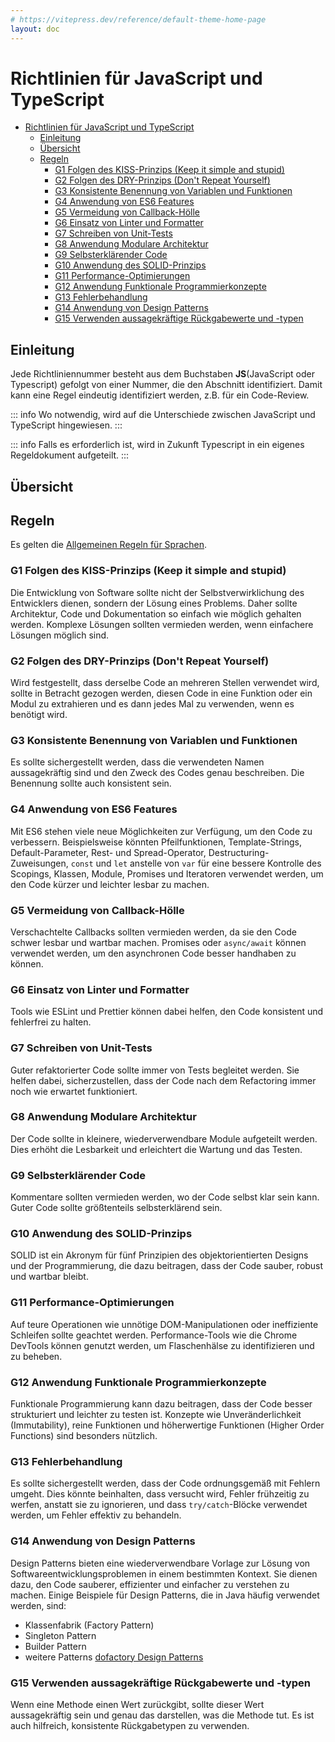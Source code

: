 ```yaml
---
# https://vitepress.dev/reference/default-theme-home-page
layout: doc
---
```


# Richtlinien für JavaScript und TypeScript

- [Richtlinien für JavaScript und TypeScript](#richtlinien-für-javascript-und-typescript)
  - [Einleitung](#einleitung)
  - [Übersicht](#übersicht)
  - [Regeln](#regeln)
    - [G1 Folgen des KISS-Prinzips (Keep it simple and stupid)](#g1-folgen-des-kiss-prinzips-keep-it-simple-and-stupid)
    - [G2 Folgen des DRY-Prinzips (Don't Repeat Yourself)](#g2-folgen-des-dry-prinzips-dont-repeat-yourself)
    - [G3 Konsistente Benennung von Variablen und Funktionen](#g3-konsistente-benennung-von-variablen-und-funktionen)
    - [G4 Anwendung von ES6 Features](#g4-anwendung-von-es6-features)
    - [G5 Vermeidung von Callback-Hölle](#g5-vermeidung-von-callback-hölle)
    - [G6 Einsatz von Linter und Formatter](#g6-einsatz-von-linter-und-formatter)
    - [G7 Schreiben von Unit-Tests](#g7-schreiben-von-unit-tests)
    - [G8 Anwendung Modulare Architektur](#g8-anwendung-modulare-architektur)
    - [G9 Selbsterklärender Code](#g9-selbsterklärender-code)
    - [G10  Anwendung des SOLID-Prinzips](#g10--anwendung-des-solid-prinzips)
    - [G11 Performance-Optimierungen](#g11-performance-optimierungen)
    - [G12 Anwendung Funktionale Programmierkonzepte](#g12-anwendung-funktionale-programmierkonzepte)
    - [G13 Fehlerbehandlung](#g13-fehlerbehandlung)
    - [G14 Anwendung von Design Patterns](#g14-anwendung-von-design-patterns)
    - [G15 Verwenden aussagekräftige Rückgabewerte und -typen](#g15-verwenden-aussagekräftige-rückgabewerte-und--typen)

## Einleitung

Jede Richtliniennummer besteht aus dem Buchstaben **JS**(JavaScript oder Typescript) gefolgt von einer Nummer, die den Abschnitt identifiziert. Damit kann eine Regel eindeutig identifiziert werden, z.B. für ein Code-Review.

::: info
Wo notwendig, wird auf die Unterschiede zwischen JavaScript und TypeScript hingewiesen.
:::

::: info
Falls es erforderlich ist, wird in Zukunft Typescript in ein eigenes Regeldokument aufgeteilt.
:::

## Übersicht

## Regeln

Es gelten die [Allgemeinen Regeln für Sprachen](../general).

### G1 Folgen des KISS-Prinzips (Keep it simple and stupid)

Die Entwicklung von Software sollte nicht der Selbstverwirklichung des Entwicklers dienen, sondern der Lösung eines Problems. Daher sollte Architektur, Code und Dokumentation so einfach wie möglich gehalten werden. Komplexe Lösungen sollten vermieden werden, wenn einfachere Lösungen möglich sind.

### G2 Folgen des DRY-Prinzips (Don't Repeat Yourself)

Wird festgestellt, dass derselbe Code an mehreren Stellen verwendet wird, sollte in Betracht gezogen werden, diesen Code in eine Funktion oder ein Modul zu extrahieren und es dann jedes Mal zu verwenden, wenn es benötigt wird.

### G3 Konsistente Benennung von Variablen und Funktionen

Es sollte sichergestellt werden, dass die verwendeten Namen aussagekräftig sind und den Zweck des Codes genau beschreiben. Die Benennung sollte auch konsistent sein.

### G4 Anwendung von ES6 Features

Mit ES6 stehen viele neue Möglichkeiten zur Verfügung, um den Code zu verbessern. Beispielsweise könnten Pfeilfunktionen, Template-Strings, Default-Parameter, Rest- und Spread-Operator, Destructuring-Zuweisungen, `const` und `let` anstelle von `var` für eine bessere Kontrolle des Scopings, Klassen, Module, Promises und Iteratoren verwendet werden, um den Code kürzer und leichter lesbar zu machen.

### G5 Vermeidung von Callback-Hölle

Verschachtelte Callbacks sollten vermieden werden, da sie den Code schwer lesbar und wartbar machen. Promises oder `async/await` können verwendet werden, um den asynchronen Code besser handhaben zu können.

### G6 Einsatz von Linter und Formatter

Tools wie ESLint und Prettier können dabei helfen, den Code konsistent und fehlerfrei zu halten.

### G7 Schreiben von Unit-Tests

Guter refaktorierter Code sollte immer von Tests begleitet werden. Sie helfen dabei, sicherzustellen, dass der Code nach dem Refactoring immer noch wie erwartet funktioniert.

### G8 Anwendung Modulare Architektur

Der Code sollte in kleinere, wiederverwendbare Module aufgeteilt werden. Dies erhöht die Lesbarkeit und erleichtert die Wartung und das Testen.

### G9 Selbsterklärender Code

Kommentare sollten vermieden werden, wo der Code selbst klar sein kann. Guter Code sollte größtenteils selbsterklärend sein.

### G10  Anwendung des SOLID-Prinzips

SOLID ist ein Akronym für fünf Prinzipien des objektorientierten Designs und der Programmierung, die dazu beitragen, dass der Code sauber, robust und wartbar bleibt.

### G11 Performance-Optimierungen

Auf teure Operationen wie unnötige DOM-Manipulationen oder ineffiziente Schleifen sollte geachtet werden. Performance-Tools wie die Chrome DevTools können genutzt werden, um Flaschenhälse zu identifizieren und zu beheben.

### G12 Anwendung Funktionale Programmierkonzepte

Funktionale Programmierung kann dazu beitragen, dass der Code besser strukturiert und leichter zu testen ist. Konzepte wie Unveränderlichkeit (Immutability), reine Funktionen und höherwertige Funktionen (Higher Order Functions) sind besonders nützlich.

### G13 Fehlerbehandlung

Es sollte sichergestellt werden, dass der Code ordnungsgemäß mit Fehlern umgeht. Dies könnte beinhalten, dass versucht wird, Fehler frühzeitig zu werfen, anstatt sie zu ignorieren, und dass `try/catch`-Blöcke verwendet werden, um Fehler effektiv zu behandeln.

### G14 Anwendung von Design Patterns

Design Patterns bieten eine wiederverwendbare Vorlage zur Lösung von Softwareentwicklungsproblemen in einem bestimmten Kontext. Sie dienen dazu, den Code sauberer, effizienter und einfacher zu verstehen zu machen. Einige Beispiele für Design Patterns, die in Java häufig verwendet werden, sind:

- Klassenfabrik (Factory Pattern)
- Singleton Pattern
- Builder Pattern
- weitere Patterns [dofactory Design Patterns](https://www.dofactory.com/javascript/design-patterns)

### G15 Verwenden aussagekräftige Rückgabewerte und -typen

Wenn eine Methode einen Wert zurückgibt, sollte dieser Wert aussagekräftig sein und genau das darstellen, was die Methode tut. Es ist auch hilfreich, konsistente Rückgabetypen zu verwenden.
